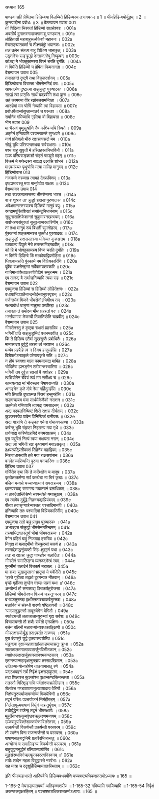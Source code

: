 अध्यायः 165

पाण्डवान्प्रति प्रेषितया हिडिम्बया विलम्बिते हिडिम्बस्य तत्रागमनम् ॥ 1 ॥ भीमहिडिम्बयोर्युद्धम् ॥ 2 ॥ कुन्त्यादीनां प्रबोधः ॥ 3 ॥
वैशम्पायन उवाच 	001  
तां विदित्वा चिरगतां हिडिम्बो राक्षसेश्वरः ।	001a  
अवतीर्य द्रुमात्तस्मादाजगामाशु पाण्डवान् ॥	001c  
लोहिताक्षो महाबाहुरूर्ध्वकेशो महाननः ।	002a  
मेघसङ्घातवर्ष्मा च तीक्ष्णदंष्ट्रो भयानकः ॥	002c  
तलं तलेन संहत्य बाहू विक्षिप्य चासकृत् ।	003a  
उद्वृत्तनेत्रः सङ्क्रुद्धो दन्तान्दन्तेषु निष्कुषन् ॥	003c  
कोऽद्य मे भोक्तुकामस्य विघ्नं चरति दुर्मतिः ।	004a  
न बिभेति हिडिम्बी च प्रेषिता किमनागता ॥	004c  
वैशम्पायन उवाच 	005  
तमापतन्तं दृष्ट्वै तथा विकृतदर्शनम् ।	005a  
हिडिम्बोवाच वित्रस्ता भीमसेनमिदं वचः ॥	005c  
आपतत्येष दुष्टात्मा सङ्क्रुद्धः पुरुषादकः ।	006a  
साऽहं त्वां भ्रातृभिः सार्धं यद्ब्रवीमि तथा कुरु ॥	006c  
अहं कामगमा वीर रक्षोबलसमन्विता ।	007a  
आरुहेमां मम श्रोणिं नेष्यामि त्वां विहायसा ॥	007c  
प्रबोधयैतान्संसुप्तान्मातरं च परन्तप ।	008a  
सर्वानेव गमिष्याभि गृहीत्वा वो विहायसा ॥	008c  
भीम उवाच 	009  
मा भैस्त्वं पृथुसुश्रोणि नैष कश्चिन्मयि स्थिते ।	009a  
अहमेनं हनिष्यामि पश्यन्त्यास्ते सुमध्यमे ॥	009c  
नायं प्रतिबलो भीरु राक्षसापसदो मम ।	010a  
सोढुं युधि परिस्पन्दमथवा सर्वराक्षसाः ॥	010c  
पश्य बाहू सुवृत्तौ मे हस्तिहस्तनिभाविमौ ।	011a  
ऊरू परिघसङ्काशौ संहतं चाप्युरो महत् ॥	011c  
विक्रमं मे यथेन्द्रस्य साऽद्य द्रक्ष्यसि शोभने ।	012a  
माऽवमंस्थाः पृथुश्रोणि मत्वा मामिह मानुषम् ॥	012c  
हिडिम्बोवाच 	013  
नावमन्ये नरव्याघ्र त्वामहं देवरूपिणम् ।	013a  
दृष्टप्रभावस्तु मया मानुषेष्वेव राक्षसः ॥	013c  
वैशम्पायन उवाच 	014  
तथा सञ्जल्पतस्तस्य भीमसेनस्य भारत ।	014a  
वाचः शुश्राव ताः क्रुद्धो राक्षसः पुरुषादकः ॥	014c  
अवेक्षमाणस्तस्याश्च हिडिम्बो मानुषं वपुः ।	015a  
स्रग्दामपूरितशिखां समग्रेन्दुनिभाननाम् ॥	015c  
सुभ्रूनासाक्षिकेशान्तां सुकुमारनखत्वचम् ।	016a  
सर्वाभरणसंयुक्तां सुसूक्ष्माम्बरधारिणीम् ॥	016c  
तां तथा मानुषं रूपं बिभ्रतीं सुमनोहरम् ।	017a  
पुंस्कामां शङ्कमानश्च चुक्रोध पुरुषादकः ॥	017c  
सङ्क्रुद्धो राक्षसस्तस्या भगिन्याः कुरुसत्तम ।	018a  
उत्फाल्य विपुले नेत्रे ततस्तामिदमब्रवीत् ॥	018c  
को हि मे भोक्तुकामस्य विघ्नं चरति दुर्मतिः ।	019a  
न बिभेषि हिडिम्बे किं मत्कोपाद्विप्रमोहिता ॥	019c  
धिक्त्वामसति पुंस्कामे मम विप्रियकारिणि ।	020a  
पूर्वेषां राक्षसेन्द्राणां सर्वेषामयशस्करि ॥	020c  
यानिमानाश्रिताऽकार्षीर्विप्रियं समुहन्मम ।	021a  
एष तानद्य वै सर्वान्हनिष्यामि त्वया सह ॥	021c  
वैशम्पायन उवाच 	022  
एवमुक्त्वा हिडिम्बां स हिडिम्बो लोहितेक्षणः ।	022a  
वधायाभिपपातैनान्दन्तैर्दन्तानुपस्पृशन् ॥	022c  
गर्जन्तमेवं विजने भीमसेनोऽभिवीक्ष्य तम् ।	023a  
रक्षन्प्रबोधं भ्रातॄणां मातुश्च परवीरहा ॥	023c  
तमापतान्तं सम्प्रेक्ष्य भीमः प्रहरतां वरः ।	024a  
भर्त्सयामास तेजस्वी तिष्ठतिष्ठेति चाब्रवीत् ॥	024c  
वैशम्पायन उवाच 	025  
भीमसेनस्तु तं दृष्ट्वा राक्षसं प्रहसन्निव ।	025a  
भगिनीं प्रति सङ्क्रुद्धमिदं वचनमब्रवीत् ॥	025c  
किं ते हिडिम्ब एतैर्वा सुखसुप्तैः प्रबोधितैः ।	026a  
मामासादय दुर्बुद्धे तरसा त्वं नराशन ॥	026c  
मय्येव प्रहरैहि त्वं न स्त्रियं हन्तुमर्हसि ।	027a  
विशेषतोऽनपकृते परेणापकृते सति ॥	027c  
न हीयं स्ववशा बाला कामयत्यद्य मामिह ।	028a  
चोदितैषा ह्यनङ्गेन शरीरान्तरचारिणा ॥	028c  
भगिनी तव दुर्वृत्त रक्षसां वै यशोहर ।	029a  
त्वन्नियोगेन चैवेयं रूपं मम समीक्ष्य च ॥	029c  
कामयत्यद्य मां भीरुस्तव नैषापराध्यति ।	030a  
अनङ्गेन कृते दोषे नेमां गर्हितुमर्हसि ॥	030c  
मयि तिष्ठति दुष्टात्मन्न स्त्रियं हन्तुमर्हसि ।	031a  
सङ्गच्छस्व मया सार्धमेकेनैको नराशन ॥	031c  
अहमेको गमिष्यामि त्वामद्य यमसादनम् ।	032a  
अद्य मद्बलनिष्पिष्टं शिरो राक्षस दीर्यताम् ।	032c  
कुञ्जरस्येव पादेन विनिष्पिष्टं बलीयसः ॥	032e  
अद्य गात्राणि ते कङ्काः श्येना गोमायवस्तथा ।	033a  
कर्षन्तु भुवि संहृष्टा निहतस्य मया मृधे ॥	033c  
क्षणेनाद्य करिष्येऽहमिदं वनमराक्षसम् ।	034a  
पुरा यद्दूषितं नित्यं त्वया भक्षयता नरान् ॥	034c  
अद्य त्वां भगिनी रक्षः कृष्यमाणं मयाऽसकृत् ।	035a  
द्रक्ष्यत्यद्रिप्रतीकाशं सिंहेनेव महाद्विपम् ॥	035c  
निराबाधास्त्वयि हते मया राक्षसपांसन ।	036a  
वनमेतच्चरिष्यन्ति पुरुषा वनचारिणः ॥	036c  
हिडिम्ब उवाच 	037  
गर्जितेन वृथा किं ते कत्थितेन च मानुष ।	037a  
कृत्वैतत्कर्मणा सर्वं कत्थेथा मा चिरं कृथाः ॥	037c  
बलिनं मन्यसे यच्चाप्यात्मानं सपराक्रमम् ।	038a  
ज्ञास्यस्यद्य समागम्य मयात्मानं बलाधिकम् ॥	038c  
न तावदेतान्हिंसिष्ये स्वपन्त्वेते यथासुखम् ।	039a  
एष त्वामेव दुर्बुद्धे निहन्म्यद्याप्रियंवदम् ॥	039c  
पीत्वा तवासृग्गात्रेभ्यस्ततः पश्चादिमानपि ।	040a  
हनिष्यामि ततः पश्चादिमां विप्रियकारिणीम् ॥	040c  
वैशम्पायन उवाच 	041  
एवमुक्त्वा ततो बाहुं प्रगृह्य पुरुषादकः ।	041a  
अभ्यद्रवत संक्रुद्धो भीमसेनमरिन्दमम् ॥	041c  
तस्याभिद्रवतस्तूर्णं भीमो भीमपराक्रमः ।	042a  
वेगेन प्रहितं बाहुं निजग्राह हसन्निव ॥	042c  
निगृह्य तं बलाद्भीमो विस्फुरन्तं चकर्ष ह ।	043a  
तस्माद्देशाद्धनूंष्यष्टौ सिंहः क्षुद्रमृगं यथा ॥	043c  
ततः स राक्षसः क्रुद्धः पाण्डवेन बलार्दितः ।	044a  
भीमसेनं समालिङ्ग्य व्यनदद्भैरवं रवम् ॥	044c  
पुनर्भीमो बलादेनं विचकर्ष महाबलः ।	045a  
मा शब्दः सुखसुप्तानां भ्रातॄणां मे भवेदिति ॥	045c  
\'हस्ते गृहीत्वा तद्रक्षो दूरमन्यत्र नीतवान् ।	046a  
पृच्छे गृहीत्वा तुण्डेन गरुडः पन्नगं यथा ॥\'	046c  
अन्योन्यं तौ समासाद्य विचकर्षतुरोजसा ।	047a  
हिडिम्बो भीमसेनश्च विक्रमं चक्रतुः परम् ॥	047c  
बभञ्जतुस्तदा वृक्षाँल्लताश्चाकर्षतुस्तदा ।	048a  
मत्ताविव चं संरब्धौ वारणौ षष्टिहायनौ ॥	048c  
\'पादपानुद्धरन्तौ तावूरुवेगेन वेगितौ ।	049a  
स्फोटयन्तौ लताजालान्यूरुभ्यां गृह्य सर्वशः ॥	049c  
वित्रासयन्तौ तौ शब्दैः सर्वतो मृगपक्षिणः ।	050a  
बलेन बलिनौ मत्तावन्योन्यवधकाङ्क्षिणौ ॥	050c  
भीमराक्षसयोर्युद्धं तदाऽवर्तत दारुणम् ।	051a  
पुरा देवासुरे युद्धे वृत्रवासवयोरिव ॥	051c  
भङूक्त्वा वृक्षान्महाशाखांस्ताडयामासतुः क्रुधा ।	052a  
सालतालतमालाम्रवटार्जुनविभीतकान् ॥	052c  
न्यग्रोधप्लक्षखर्जूरपनसानश्मकण्टकान् ।	053a  
एतानन्यान्महावृक्षानुत्खाय तरसाऽखिलान् ॥	053c  
उत्क्षिप्यान्योन्यरोषेण ताडयामासतू रणे ।	054a  
यदाऽभवद्वनं सर्वं निर्वृक्षं वृक्षसङ्कुलम् ॥	054c  
तदा शिलाश्च कुञ्जांश्च वृक्षान्कण्टकिनस्तथा ।	055a  
ततस्तौ गिरिशृङ्गाणि पर्वतांश्चाभ्रलेलिहान् ॥	055c  
शैलांश्च गण्डपाषाणानुत्खायादाय वैरिणौ ।	056a  
चिक्षेपतुरुपर्याजावन्योन्यं विजयेषिणौ ॥	056c  
तद्वनं परितः पञ्चयोजनं निर्महीरुहम् ।	057a  
निर्लतागुल्मपाषाणं निर्मृगं चक्रतुर्भृशम् ॥	057c  
तयोर्युद्धेन राजेन्द्र तद्वनं भीमरक्षसोः ।	058a  
मुहूर्तेनाभवत्कूमर्पृष्ठवच्छ्लक्ष्णमव्ययम् ॥	058c  
ऊरुबाहुपरिक्लेशात्कर्षन्तावितरेतरम् ।	059a  
उत्कर्षन्तौ विकर्षन्तौ प्रकर्षन्तौ परस्परम् ॥	059c  
तौ स्वनेन विना राजन्गर्जन्तौ च परस्परम् ।	060a  
पाषाणसङ्घट्टनिभैः प्रहारैरभिजघ्नतुः ॥	060c  
अन्योन्यं च समालिङ्ग्य विकर्षन्तौ परस्परम् ।	061a  
बाहुयुद्धमभूद्धोरं बलिवासवयोरिव ।	061c  
युद्धसंरम्भनिर्गच्छत्फूत्काररवनिस्वनम् ॥\'	061e  
तयोः शब्देन महता विबुद्धास्ते नरर्षभाः ।	062a  
सह मात्रा च ददृशुर्हिडिम्बामग्रतःस्थिताम् ॥ ॥	062c  

इति श्रीमन्महाभारते आदिपर्वणि हिडिम्बवधपर्वणि पञ्चषष्ट्यधिकशततमोऽध्यायः ॥ 165 ॥

1-165-2 मेघसङ्घातवर्ष्मा अतिकृष्णशरीरः ॥ 1-165-32 गमिष्यामि गमयिष्यामि ॥ 1-165-54 निर्वृक्षं अकण्टकवृक्षरहितम् ॥ पञ्चषष्ट्यधिकशततमोऽध्यायः ॥ 165 ॥
